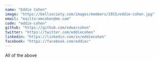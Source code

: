 ```yaml
---
name: "Eddie Cohen"
image: "https://bellsociety.com/images/members/2015/eddie-cohen.jpg"
email: "mailto:emcohen@me.com"
code: "eddie-cohen"
github: "https://github.com/edwarcohen"
twitter: "https://twitter.com/eddiecohen"
linkedin: "https://linkedin.com/in/eddiecohen"
facebook: "https://facebook.com/eddiec"
---
```

All of the above